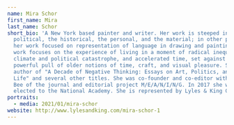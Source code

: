 ```yaml
---
name: Mira Schor
first_name: Mira
last_name: Schor
short_bio: 'A New York based painter and writer. Her work is steeped in the
  political, the historical, the personal, and the material; in other periods
  her work focused on representation of language in drawing and painting. Recent
  work focuses on the experience of living in a moment of radical inequality,
  climate and political catastrophe, and accelerated time, set against the
  powerful pull of older notions of time, craft, and visual pleasure. She is
  author of "A Decade of Negative Thinking: Essays on Art, Politics, and Daily
  Life" and several other titles. She was co-founder and co-editor with Susan
  Bee of the journal and editorial project M/E/A/N/I/N/G. In 2017 she was
  elected to the National Academy. She is represented by Lyles & King Gallery.'
portraits:
  - media: 2021/01/mira-schor
website: http://www.lylesandking.com/mira-schor-1
---
```

